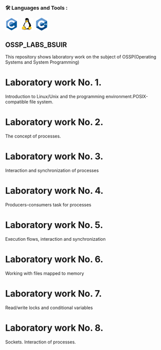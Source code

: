 ### :hammer_and_wrench: Languages and Tools :
<div>
  <img src="https://raw.githubusercontent.com/devicons/devicon/1119b9f84c0290e0f0b38982099a2bd027a48bf1/icons/c/c-original.svg" title="Java" alt="Java" width="40" height="40"/>&nbsp;
  <img src="https://raw.githubusercontent.com/devicons/devicon/1119b9f84c0290e0f0b38982099a2bd027a48bf1/icons/linux/linux-original.svg" title="Java" alt="Java" width="40" height="40"/>&nbsp;
    <img src="https://raw.githubusercontent.com/devicons/devicon/1119b9f84c0290e0f0b38982099a2bd027a48bf1/icons/cplusplus/cplusplus-original.svg" title="Java" alt="Java" width="40" height="40"/>&nbsp;
</div>

## OSSP_LABS_BSUIR
This repository shows laboratory work on the subject of OSSP(Operating Systems and System Programming)

# Laboratory work No. 1. 
Introduction to Linux/Unix and the programming environment.POSIX-compatible file system.

# Laboratory work No. 2.
The concept of processes.

# Laboratory work No. 3. 
Interaction and synchronization of processes

# Laboratory work No. 4.
Producers-consumers task for processes

# Laboratory work No. 5.
Execution flows, interaction and synchronization

# Laboratory work No. 6.
Working with files mapped to memory

# Laboratory work No. 7.
Read/write locks and conditional variables

# Laboratory work No. 8.
Sockets. Interaction of processes.
